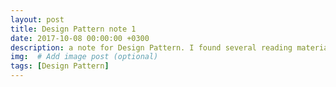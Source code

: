 ```yaml
---
layout: post
title: Design Pattern note 1
date: 2017-10-08 00:00:00 +0300
description: a note for Design Pattern. I found several reading materials on the web and a course on Coursera. Here is what I learned. # Add post description (optional)
img:  # Add image post (optional)
tags: [Design Pattern]
---
```

